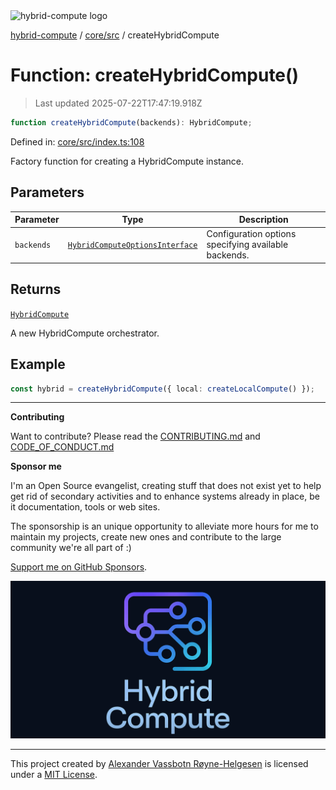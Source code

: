 <div><img alt="hybrid-compute logo" src="https://raw.githubusercontent.com/phun-ky/hybrid-compute/main/public/logo-hybrid-compute-horizontal-colored-package.svg?raw=true" style="max-height:32px;"/></div>

[hybrid-compute](../../../README.md) / [core/src](../README.md) /
createHybridCompute

# Function: createHybridCompute()

> Last updated 2025-07-22T17:47:19.918Z

```ts
function createHybridCompute(backends): HybridCompute;
```

Defined in:
[core/src/index.ts:108](https://github.com/phun-ky/hybrid-compute/blob/main/packages/core/src/index.ts#L108)

Factory function for creating a HybridCompute instance.

## Parameters

| Parameter  | Type                                                                                    | Description                                          |
| ---------- | --------------------------------------------------------------------------------------- | ---------------------------------------------------- |
| `backends` | [`HybridComputeOptionsInterface`](../types/interfaces/HybridComputeOptionsInterface.md) | Configuration options specifying available backends. |

## Returns

[`HybridCompute`](../classes/HybridCompute.md)

A new HybridCompute orchestrator.

## Example

```ts
const hybrid = createHybridCompute({ local: createLocalCompute() });
```

---

**Contributing**

Want to contribute? Please read the
[CONTRIBUTING.md](https://github.com/phun-ky/hybrid-compute/blob/main/CONTRIBUTING.md)
and
[CODE_OF_CONDUCT.md](https://github.com/phun-ky/hybrid-compute/blob/main/CODE_OF_CONDUCT.md)

**Sponsor me**

I'm an Open Source evangelist, creating stuff that does not exist yet to help
get rid of secondary activities and to enhance systems already in place, be it
documentation, tools or web sites.

The sponsorship is an unique opportunity to alleviate more hours for me to
maintain my projects, create new ones and contribute to the large community
we're all part of :)

[Support me on GitHub Sponsors](https://github.com/sponsors/phun-ky).

![@hybrid-compute banner with logo and text](https://github.com/phun-ky/hybrid-compute/blob/main/public/logo-banner.png?raw=true)

---

This project created by [Alexander Vassbotn Røyne-Helgesen](http://phun-ky.net)
is licensed under a [MIT License](https://choosealicense.com/licenses/mit/).
